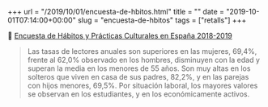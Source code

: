 +++
url = "/2019/10/01/encuesta-de-hbitos.html"
title = ""
date = "2019-10-01T07:14:00+00:00"
slug = "encuesta-de-hbitos"
tags = ["retalls"]
+++

📎 [Encuesta de Hábitos y Prácticas Culturales en España 2018-2019](https://www.culturaydeporte.gob.es/servicios-al-ciudadano/estadisticas/cultura/mc/ehc/2018-2019/presentacion.html)

> Las tasas de lectores anuales son superiores en las mujeres, 69,4%, frente al 62,0% observado en los hombres, disminuyen con la edad y superan la media en los menores de 55 años. Son muy altas en los solteros que viven en casa de sus padres, 82,2%, y en las parejas con hijos menores, 69,5%. Por situación laboral, los mayores valores se observan en los estudiantes, y en los económicamente activos.